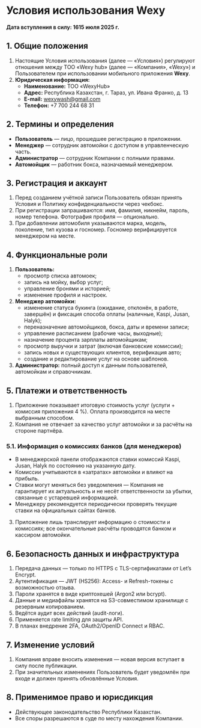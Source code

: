 # Условия использования Wexy  
**Дата вступления в силу: 1615 июля 2025 г.**

## 1. Общие положения  
1. Настоящие Условия использования (далее — «Условия») регулируют отношения между ТОО «Wexy hub» (далее — «Компания», «Wexy») и Пользователем при использовании 
мобильного приложения **Wexy**.  
2. **Юридическая информация:**  
   - **Наименование:** ТОО «WexyHub»  
   - **Адрес:** Республика Казахстан, г. Тараз, ул. Ивана Франко, д. 13  
   - **E-mail:** wexywash@gmail.com  
   - **Телефон:** +7 700 244 68 31  

## 2. Термины и определения  
- **Пользователь** — лицо, прошедшее регистрацию в приложении.  
- **Менеджер** — сотрудник автомойки с доступом в управленческую часть.  
- **Администратор** — сотрудник Компании с полными правами.  
- **Автомойщик** — работник бокса, назначаемый менеджером.  

## 3. Регистрация и аккаунт  
1. Перед созданием учётной записи Пользователь обязан принять Условия и Политику конфиденциальности через чекбокс.  
2. При регистрации запрашиваются: имя, фамилия, никнейм, пароль, номер телефона. Фотография профиля — опционально.  
3. При добавлении автомобиля указываются марка, модель, поколение, тип кузова и госномер. Госномер верифицируется менеджером на месте.  

## 4. Функциональные роли  
1. **Пользователь:**  
   - просмотр списка автомоек;  
   - запись на мойку, выбор услуг;  
   - управление бронями и историей;  
   - изменение профиля и настроек.  
2. **Менеджер автомойки:**  
   - изменение статуса букинга (ожидание, отклонён, в работе, завершён) и фиксация способа оплаты (наличные, Kaspi, Jusan, Halyk);  
   - переназначение автомойщиков, бокса, даты и времени записи;  
   - управление расписанием (рабочие часы, выходные);  
   - назначение процента зарплаты автомойщикам;  
   - просмотр выручки и затрат (включая банковские комиссии);  
   - запись новых и существующих клиентов, верификация авто;  
   - создание и редактирование услуг на основе шаблонов.  
3. **Администратор:** полный доступ к данным пользователей, автомойкам и справочникам.  

## 5. Платежи и ответственность  
1. Приложение показывает итоговую стоимость услуг (услуги + комиссия приложения 4 %). Оплата производится на месте выбранным способом.  
2. Компания не отвечает за качество услуг автомойки и за расчёты на стороне партнёра.  

### 5.1. Информация о комиссиях банков (для менеджеров)  
- В менеджерской панели отображаются ставки комиссий Kaspi, Jusan, Halyk по состоянию на указанную дату.  
- Комиссии учитываются в «затратах» автомойки и влияют на прибыль.  
- Ставки могут меняться без уведомления — Компания не гарантирует их актуальность и не несёт ответственности за убытки, связанные с устаревшей информацией.  
- Менеджеру рекомендуется периодически проверять текущие ставки на официальных сайтах банков.  

3. Приложение лишь транслирует информацию о стоимости и комиссиях; все окончательные расчёты проводятся банком и кассиром автомойки.  

## 6. Безопасность данных и инфраструктура  
1. Передача данных — только по HTTPS с TLS-сертификатами от Let’s Encrypt.  
2. Аутентификация — JWT (HS256): Access- и Refresh-токены с возможностью отзыва.  
3. Пароли хранятся в виде криптохешей (Argon2 или bcrypt).  
4. Данные и медиафайлы хранятся на S3-совместимом хранилище с резервным копированием.  
5. Ведётся аудит всех действий (audit-логи).  
6. Применяется rate limiting для защиты API.  
7. В планах внедрение 2FA, OAuth2/OpenID Connect и RBAC.

## 7. Изменение условий  
1. Компания вправе вносить изменения — новая версия вступает в силу после публикации.  
2. При значительных изменениях Пользователь будет уведомлён при входе и должен принять обновлённые Условия.  

## 8. Применимое право и юрисдикция  
- Действующее законодательство Республики Казахстан.  
- Все споры разрешаются в суде по месту нахождения Компании.

